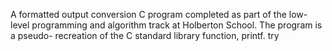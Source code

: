 A formatted output conversion C program completed as part of the low-level programming and algorithm track at Holberton School. The program is a pseudo- recreation of the C standard library function, printf.
try
